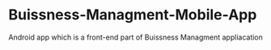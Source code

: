 # Buissness-Managment-Mobile-App
Android app which is a front-end part of Buissness Managment appliacation
